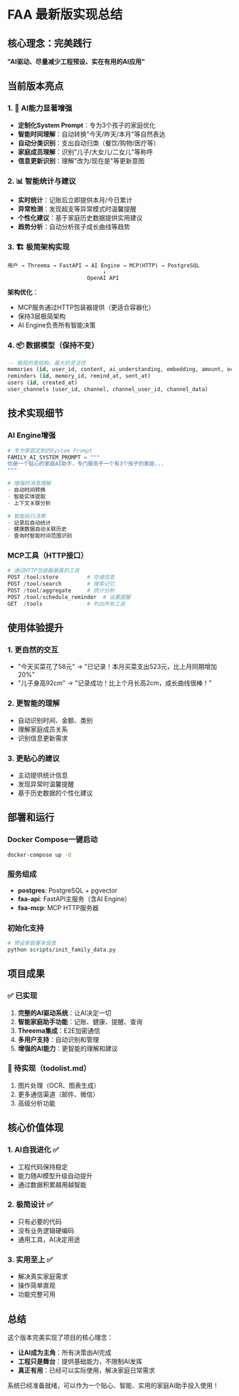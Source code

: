 # FAA 最新版实现总结

## 核心理念：完美践行
**"AI驱动、尽量减少工程预设、实在有用的AI应用"**

## 当前版本亮点

### 1. 🧠 AI能力显著增强
- **定制化System Prompt**：专为3个孩子的家庭优化
- **智能时间理解**：自动转换"今天/昨天/本月"等自然表达
- **自动分类识别**：支出自动归类（餐饮/购物/医疗等）
- **家庭成员理解**：识别"儿子/大女儿/二女儿"等称呼
- **信息更新识别**：理解"改为/现在是"等更新意图

### 2. 📊 智能统计与建议
- **实时统计**：记账后立即提供本月/今日累计
- **异常检测**：发现超支等异常模式时温馨提醒
- **个性化建议**：基于家庭历史数据提供实用建议
- **趋势分析**：自动分析孩子成长曲线等趋势

### 3. 🏗️ 极简架构实现
```
用户 → Threema → FastAPI → AI Engine → MCP(HTTP) → PostgreSQL
                              ↓
                         OpenAI API
```

**架构优化**：
- MCP服务通过HTTP包装器提供（更适合容器化）
- 保持3层极简架构
- AI Engine负责所有智能决策

### 4. 📦 数据模型（保持不变）
```sql
-- 极简的表结构，最大的灵活性
memories (id, user_id, content, ai_understanding, embedding, amount, occurred_at)
reminders (id, memory_id, remind_at, sent_at)
users (id, created_at)
user_channels (user_id, channel, channel_user_id, channel_data)
```

## 技术实现细节

### AI Engine增强
```python
# 专为家庭定制的System Prompt
FAMILY_AI_SYSTEM_PROMPT = """
你是一个贴心的家庭AI助手，专门服务于一个有3个孩子的家庭...
"""

# 增强的消息理解
- 自动时间转换
- 智能实体提取
- 上下文关联分析

# 智能执行决策
- 记录后自动统计
- 健康数据自动关联历史
- 查询时智能时间范围识别
```

### MCP工具（HTTP接口）
```python
# 通过HTTP包装器暴露的工具
POST /tool/store         # 存储信息
POST /tool/search        # 搜索记忆
POST /tool/aggregate     # 统计分析
POST /tool/schedule_reminder  # 设置提醒
GET  /tools              # 列出所有工具
```

## 使用体验提升

### 1. 更自然的交互
- "今天买菜花了58元" → "已记录！本月买菜支出523元，比上月同期增加20%"
- "儿子身高92cm" → "记录成功！比上个月长高2cm，成长曲线很棒！"

### 2. 更智能的理解
- 自动识别时间、金额、类别
- 理解家庭成员关系
- 识别信息更新需求

### 3. 更贴心的建议
- 主动提供统计信息
- 发现异常时温馨提醒
- 基于历史数据的个性化建议

## 部署和运行

### Docker Compose一键启动
```bash
docker-compose up -d
```

### 服务组成
- **postgres**: PostgreSQL + pgvector
- **faa-api**: FastAPI主服务（含AI Engine）
- **faa-mcp**: MCP HTTP服务器

### 初始化支持
```bash
# 预设家庭基本信息
python scripts/init_family_data.py
```

## 项目成果

### ✅ 已实现
1. **完整的AI驱动系统**：让AI决定一切
2. **智能家庭助手功能**：记账、健康、提醒、查询
3. **Threema集成**：E2E加密通信
4. **多用户支持**：自动识别和管理
5. **增强的AI能力**：更智能的理解和建议

### 📝 待实现（todolist.md）
1. 图片处理（OCR、图表生成）
2. 更多通信渠道（邮件、微信）
3. 高级分析功能

## 核心价值体现

### 1. AI自我进化 ✅
- 工程代码保持稳定
- 能力随AI模型升级自动提升
- 通过数据积累越用越智能

### 2. 极简设计 ✅
- 只有必要的代码
- 没有业务逻辑硬编码
- 通用工具，AI决定用途

### 3. 实用至上 ✅
- 解决真实家庭需求
- 操作简单直观
- 功能完整可用

## 总结

这个版本完美实现了项目的核心理念：
- **让AI成为主角**：所有决策由AI完成
- **工程只是舞台**：提供基础能力，不限制AI发挥
- **真正有用**：已经可以实际使用，解决家庭日常需求

系统已经准备就绪，可以作为一个贴心、智能、实用的家庭AI助手投入使用！